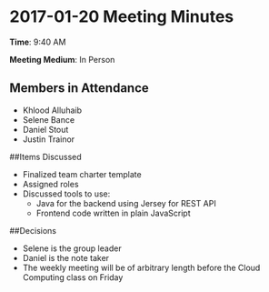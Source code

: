 # 2017-01-20 Meeting Minutes

**Time**: 9:40 AM

**Meeting Medium**: In Person

## Members in Attendance

* Khlood Alluhaib
* Selene Bance
* Daniel Stout
* Justin Trainor

##Items Discussed

* Finalized team charter template
* Assigned roles
* Discussed tools to use:
  * Java for the backend using Jersey for REST API
  * Frontend code written in plain JavaScript

##Decisions

* Selene is the group leader
* Daniel is the note taker
* The weekly meeting will be of arbitrary length before the Cloud Computing class on Friday